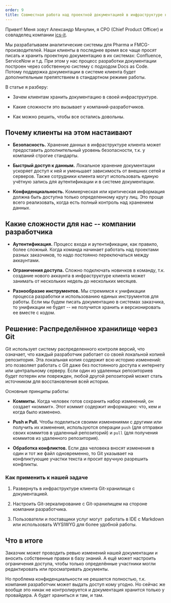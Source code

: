 ```yaml
---
order: 9
title: Совместная работа над проектной документацией в инфраструктуре клиента
---
```


Привет! Меня зовут Александр Мачулин, я CPO (Chief Product Officer) и совладелец компании [ics-it](https://ics-it.ru/).

Мы разрабатываем аналитические системы для Pharma и FMCG-производителей. Наши клиенты в последнее время все чаще просят писать и хранить проектную документацию в их системах: Confluence, ServiceNow и т.д. При этом у нас процесс разработки документации построен через собственную систему с подходом Docs as Code. Потому поддержка документации в системе клиента будет дополнительным препятствием в стандартном режиме работы.

В статье я разберу:

-  Зачем клиентам хранить документацию в своей инфраструктуре.

-  Какие сложности это вызывает у компаний-разработчиков.

-  Как можно решить, чтобы все остались довольны.

## Почему клиенты на этом настаивают

-  **Безопасность.** Хранение данных в инфраструктуре клиента может предоставить дополнительный уровень безопасности, т.к. у компаний строгие стандарты.

-  **Быстрый доступ к данным.** Локальное хранение документации  ускоряет доступ к ней и уменьшает зависимость от внешних сетей и серверов. Также сотрудники клиента могут использовать единую учётную запись для аутентификации и в системе документации.

-  **Конфиденциальность.** Коммерческая или критическая информация должна быть доступна только определенному кругу лиц. Это проще всего реализовать, когда есть полный контроль над хранением данных.

## Какие сложности для нас -- компании разработчика

-  **Аутентификация.** Процесс входа и аутентификации, как правило, более сложный. Когда  команда начинает работать над проектами разных заказчиков, то надо постоянно переключаться между аккаунтами.

-  **Ограничения доступа.** Сложно подключать новичков в команду, т.к. создание нового аккаунта в инфраструктуре клиента может занимать от нескольких недель до нескольких месяцев.

-  **Разнообразие инструментов.** Мы стремимся к унификации процесса разработки и использованию единых инструментов для работы. Если мы будем писать документацию в системах заказчика, то унификации не будет -- не получится хранить и версионировать ее вместе с кодом.

## **Решение: Распределённое хранилище через Git**

Git использует систему распределенного контроля версий, что означает, что каждый разработчик работает со своей локальной копией репозитория. Эта локальная копия содержит всю историю изменений: это позволяет работать с Git даже без постоянного доступа к интернету или центральному серверу. Если один из удаленных репозиториев будет потерян или поврежден, любой другой репозиторий может стать источником для восстановления всей истории.

Основные принципы работы:

-  **Коммиты.** Когда человек готов сохранить набор изменений, он создает «коммит». Этот коммит содержит информацию: что, кем и когда было изменено.

-  **Push и Pull.** Чтобы поделиться своими изменениями с другими или получить их изменения,  используются операции `push` (для отправки своих коммитов в удаленный репозиторий) и `pull` (для получения коммитов из удаленного репозитория).

-  **Обработка конфликтов.** Если два человека вносят изменения в один и тот же файл одновременно, то Git указывает на конфликтующие участки текста и просит вручную разрешить  конфликты.

### **Как применить к нашей задаче**

1. Развернуть в инфраструктуре клиента Git-хранилище с документацией.

2. Настроить Git-зеркалирование с Git-хранилищем на стороне компании разработчика.

3. Пользователи и поставщики услуг могут  работать в IDE с Markdown или использовать WYSIWYG для более удобной работы.

## **Что в итоге**

Заказчик может проводить ревью изменений нашей документации и вносить собственные правки в базу знаний. А ещё может настроить ограничения доступа, чтобы только определённые участники могли редактировать или просматривать документы.

Но проблема конфиденциальности не решается полностью, т.к. компания разработчик может выдать доступ кому угодно. Но сейчас же вообще это никак не контролируется и документация хранится только у провайдера. А будет храниться и там, и там.